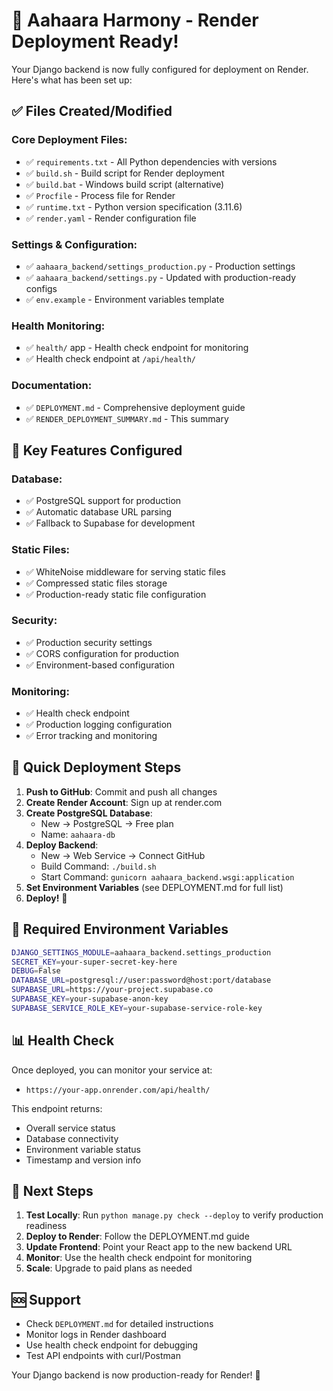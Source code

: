 # 🚀 Aahaara Harmony - Render Deployment Ready!

Your Django backend is now fully configured for deployment on Render. Here's what has been set up:

## ✅ Files Created/Modified

### Core Deployment Files:

- ✅ `requirements.txt` - All Python dependencies with versions
- ✅ `build.sh` - Build script for Render deployment
- ✅ `build.bat` - Windows build script (alternative)
- ✅ `Procfile` - Process file for Render
- ✅ `runtime.txt` - Python version specification (3.11.6)
- ✅ `render.yaml` - Render configuration file

### Settings & Configuration:

- ✅ `aahaara_backend/settings_production.py` - Production settings
- ✅ `aahaara_backend/settings.py` - Updated with production-ready configs
- ✅ `env.example` - Environment variables template

### Health Monitoring:

- ✅ `health/` app - Health check endpoint for monitoring
- ✅ Health check endpoint at `/api/health/`

### Documentation:

- ✅ `DEPLOYMENT.md` - Comprehensive deployment guide
- ✅ `RENDER_DEPLOYMENT_SUMMARY.md` - This summary

## 🔧 Key Features Configured

### Database:

- ✅ PostgreSQL support for production
- ✅ Automatic database URL parsing
- ✅ Fallback to Supabase for development

### Static Files:

- ✅ WhiteNoise middleware for serving static files
- ✅ Compressed static files storage
- ✅ Production-ready static file configuration

### Security:

- ✅ Production security settings
- ✅ CORS configuration for production
- ✅ Environment-based configuration

### Monitoring:

- ✅ Health check endpoint
- ✅ Production logging configuration
- ✅ Error tracking and monitoring

## 🚀 Quick Deployment Steps

1. **Push to GitHub**: Commit and push all changes
2. **Create Render Account**: Sign up at render.com
3. **Create PostgreSQL Database**:
   - New → PostgreSQL → Free plan
   - Name: `aahaara-db`
4. **Deploy Backend**:
   - New → Web Service → Connect GitHub
   - Build Command: `./build.sh`
   - Start Command: `gunicorn aahaara_backend.wsgi:application`
5. **Set Environment Variables** (see DEPLOYMENT.md for full list)
6. **Deploy!** 🎉

## 🔑 Required Environment Variables

```bash
DJANGO_SETTINGS_MODULE=aahaara_backend.settings_production
SECRET_KEY=your-super-secret-key-here
DEBUG=False
DATABASE_URL=postgresql://user:password@host:port/database
SUPABASE_URL=https://your-project.supabase.co
SUPABASE_KEY=your-supabase-anon-key
SUPABASE_SERVICE_ROLE_KEY=your-supabase-service-role-key
```

## 📊 Health Check

Once deployed, you can monitor your service at:

- `https://your-app.onrender.com/api/health/`

This endpoint returns:

- Overall service status
- Database connectivity
- Environment variable status
- Timestamp and version info

## 🎯 Next Steps

1. **Test Locally**: Run `python manage.py check --deploy` to verify production readiness
2. **Deploy to Render**: Follow the DEPLOYMENT.md guide
3. **Update Frontend**: Point your React app to the new backend URL
4. **Monitor**: Use the health check endpoint for monitoring
5. **Scale**: Upgrade to paid plans as needed

## 🆘 Support

- Check `DEPLOYMENT.md` for detailed instructions
- Monitor logs in Render dashboard
- Use health check endpoint for debugging
- Test API endpoints with curl/Postman

Your Django backend is now production-ready for Render! 🎉
